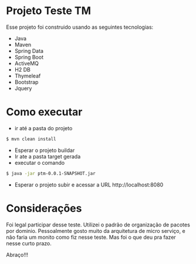 # Projeto Teste TM


Esse projeto foi construido usando as seguintes tecnologias:

  - Java
  - Maven
  - Spring Data
  - Spring Boot
  - ActiveMQ
  - H2 DB
  - Thymeleaf
  - Bootstrap
  - Jquery

# Como executar

  - ir até a pasta do projeto
 
```sh
$ mvn clean install
```

 - Esperar o projeto buildar
 - Ir ate a pasta target gerada
 - executar o comando 
```sh
$ java -jar ptm-0.0.1-SNAPSHOT.jar
```

- Esperar o projeto subir e acessar a URL
http://localhost:8080

# Considerações
Foi legal participar desse teste.
Utilizei o padrão de organização de pacotes por dominio.
Pessoalmente gosto muito da arquitetura de micro serviço, e não faria um monito como fiz nesse teste. Mas foi o que deu pra fazer nesse curto prazo.

Abraço!!!

